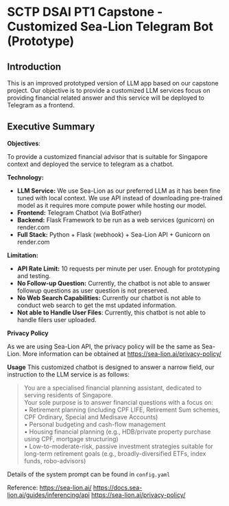 # SCTP DSAI PT1 Capstone - Customized Sea-Lion Telegram Bot (Prototype)

## Introduction
This is an improved prototyped version of LLM app based on our capstone project. Our objective is to provide a customized LLM services focus on providing financial related answer and this service will be deployed to Telegram as a frontend.

## Executive Summary
**Objectives**: 

To provide a customized financial advisor that is suitable for Singapore context and deployed the service to telegram as a chatbot.

**Technology:**
- **LLM Service:** We use Sea-Lion as our preferred LLM as it has been fine tuned with local context. We use API instead of downloading pre-trained model as it requires more compute power while hosting our model. 
- **Frontend:** Telegram Chatbot (via BotFather)
- **Backend:** Flask Framework to be run as a web services (gunicorn) on render.com
- **Full Stack:** Python + Flask (webhook) + Sea-Lion API + Gunicorn on render.com

**Limitation:**
- **API Rate Limit:** 10 requests per minute per user. Enough for prototyping and testing.
- **No Follow-up Question:** Currently, the chatbot is not able to answer followup questions as user question is not preserved.
- **No Web Search Capabilities:** Currently our chatbot is not able to conduct web search to get the mst updated information.
- **Not able to Handle User Files**: Currently, this chatbot is not able to handle filers user uploaded.

**Privacy Policy**

As we are using Sea-Lion API, the privacy policy will be the same as Sea-Lion. More information can be obtained at https://sea-lion.ai/privacy-policy/

**Usage**
This customized chatbot is designed to answer a narrow field, our instruction to the LLM service is as follows: 
> You are a specialised financial planning assistant, dedicated to serving residents of Singapore.  
> Your sole purpose is to answer financial questions with a focus on:  
> • Retirement planning (including CPF LIFE, Retirement Sum schemes, CPF Ordinary, Special and Medisave Accounts)  
> • Personal budgeting and cash-flow management  
> • Housing financial planning (e.g., HDB/private property purchase using CPF, mortgage structuring)  
> • Low-to-moderate-risk, passive investment strategies suitable for long-term retirement goals (e.g., broadly-diversified ETFs, index funds, robo-advisors)

Details of the system prompt can be found in `config.yaml`

Reference:
https://sea-lion.ai/
https://docs.sea-lion.ai/guides/inferencing/api
https://sea-lion.ai/privacy-policy/


